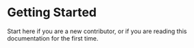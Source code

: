 # Getting Started

Start here if you are a new contributor, or if you are reading this documentation for the first time.
